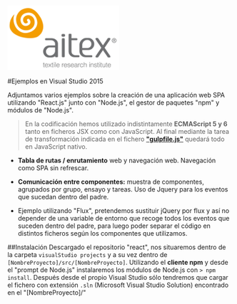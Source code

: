 ![logo_aitex.png](../../nodejs/images/logo_aitex_min.png "Logotipo de Aitex")

#Ejemplos en Visual Studio 2015

Adjuntamos varios ejemplos sobre la creación de una aplicación web SPA utilizando "React.js" junto con "Node.js", el gestor de paquetes "npm" y módulos de "Node.js".

> En la codificación hemos utilizado indistintamente **ECMAScript 5 y 6** tanto en ficheros JSX como con JavaScript. Al final mediante la tarea de transformación indicada en el fichero **["gulpfile.js"](../../npm/nodejs_packages/2_1_gulpfile.md)** quedará todo en JavaScript nativo.

+ **Tabla de rutas / enrutamiento** web y navegación web. Navegación como SPA sin refrescar.  

+ **Comunicación entre componentes:** muestra de componentes, agrupados por grupo, ensayo y tareas. Uso de Jquery para los eventos que sucedan dentro del padre.  

+ Ejemplo utilizando "Flux", pretendemos sustituir jQuery por flux y así no depender de una variable de entorno que recoge todos los eventos que suceden dentro del padre, para luego poder separar el código en distintos ficheros según los componentes que utilizamos.

##Instalación
Descargado el repositorio "react", nos situaremos dentro de la carpeta `visualStudio projects` y a su vez dentro de `[NombreProyecto]/src/[NombreProyecto]`. Utilizando el **cliente npm** y desde el "prompt de Node.js" instalaremos los módulos de Node.js con `> npm install`. Después desde el propio Visual Studio sólo tendremos que cargar el fichero con extensión `.sln` (Microsoft Visual Studio Solution) encontrado en el "[NombreProyecto]/"
